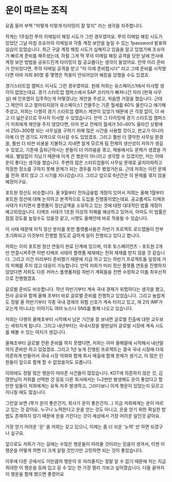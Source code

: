 # 운이 따르는 조직

요즘 들어 부쩍 "어떻게 이렇게 타이밍이 잘 맞지" 라는 생각을 자주합니다.

작게는 1주일전 쭈의 이메일이 해킹 시도가 그런 경우였어요.
쭈의 이메일 해킹 시도가 있었던 그날 마침 조슈아의 이메일과 각종 계정 보안을 높일 수 있는 1password 발표와 실습이 있었습니다.
최근 구글 계정 해킹 시도가 심해지고 있음을 알고 있었기에 조슈아가 빠르게 준비를 해주셨는데, 하필 그게 딱 쭈의 이메일 해킹 공격을 당한 날에 전사에 계정 보안 방법을 공유드린게 타이밍이 참 공교롭다는 생각이 들었어요.
만약 미리 준비가 안되었다면, 쭈의 이메일 공격을 받고 "아 이제 준비합시다" 라고 그때 준비를 시작했다면 아마 저희 80명 중 몇명은 적용이 안되어있어 해킹을 당했을 수도 있겠죠.

경기스타트업 캠퍼스 이사도 그런 경우였어요.
원래 저희는 유스페이스1에서 이사할 생각이 없었는데요.
경기 스타트업 캠퍼스에서 SAP 코리아가 빠져나간 자리 (현재 사무실) 에 인프랩이 입주하는게 어떻겠냐는 제안을 주셨고, 처음엔 거절을 했습니다.
근데 그 제안이 오고 얼마되지않아 유스페이스1 건물주는 기존 월세를 60% 올린다고 얘기해주셨고, 
저희는 다행히 경기 스타트업 캠퍼스 제안이 있었기 때문에 큰 걱정 없이, 더 싸고 더 넓은곳으로 무사히 이사할 수 있었습니다.
만약 그 타이밍에 경기 스타트업 캠퍼스가 저희에게 제안을 주지 않았다면, 이미 판교 전체의 월세가 50~60% 올라간 상황에서 250~300평 되는 사무실을 구하기 위해 많은 시간을 사용할 것이고, 판교가 아니라 아예 더 먼 경기도 지역으로 이사갈 수도 있었겠죠.
그리고 훨씬 더 열악한 사무실 환경을, 훨씬 더 비싼 비용을 지불하고 지내면 알게 모르게 팀 전체의 생산성이 저하가 생길 수 있었고, 기존에 출퇴근하시는 분들이 더 어려움을 겪고, 채용에서도 문제가 생겼을 거에요.
별일없이 지났기 때문에 이게 큰 행운이 아니라고 생각할 수 있겠지만, 저는 이때 운이 좋다는 생각을 했습니다.
주변의 많은 스타트업들이 사무실 문제로 골치아파하고 적정한 장소를 구하지 못해 문제가 되는 경우를 자주 봤었거든요.
근데 저희는 이런 문제를 전혀 겪지 않고 그 시기를 지나갔습니다.
그리고 앞으로 6년간은 이 문제를 겪지 않을 예정이구요.

포트원 정산도 비슷합니다.
올 9월부터 전자금융법 개정이 있어서 저희는 올해 1월부터 포트원 정산에 대해 논의하고 본격적으로 도입을 진행중이였는데요.
공교롭게도 티메프 사태가 터지면서 플랫폼이 정산금액을 소유하고 있는 것에 대한 대대적인 법률 개정이 예고되었습니다.
티메프 사태가 1조원 이상의 피해를 예상하고 있어서, 아마도 이 법률은 점점 강도를 높일수도 있을것 같고, 시행도 올해안에 바로 적용될 수 있습니다.  

이 사태 때문에 아직 정산 분리를 못한 플랫폼사들은 하반기 프로젝트 로드맵들이 전부 초기화되고 이것부터 진행할 정도로 급하게 일이 진행되고 있다고 합니다.  

저희는 이미 포트원 정산 연동이 완료 단계에 있으며, 이후 토스페이먼츠 - 포트원 2개만 연결시켜주면 이번 티메프 사태의 플랫폼 제재에는 전혀 제재를 받지 않을 것 같습니다.
그리고 이건 미리부터 준비했기 때문에 지금 하고 있는 하반기 프로젝트들 일정에 거의 피해를 주지 않고 대응이 가능합니다.
만약 저희가 미리 정산 플랫폼 연동을 진행하지 않았다면 저희도 다른 커머스 플랫폼처럼 하반기 계획들을 전면 수정하고 이를 최우선적으로 진행했겠죠.

글로벌 준비도 비슷합니다.
작년 하반기부터 계속 국내 경제가 위험하다는 생각을 했고, 전사 공유와 함께 올해 초부터 바로 글로벌 준비를 진행하고 있었습니다.
그리고 놀랍게도 정말 올 하반기부터 각종 국내 경제의 위험 신호가 계속 터지고 있고, 제 2의 IMF가 오는게 아니냐는 이야기도 여러 뉴스나 SNS를 통해 나오고 있습니다.

저희는 다행히 올해초부터 시작해서 남은 기간을 잘 보내면 글로벌 진출에 대한 교두보는 세워지게 됩니다.
그리고 내년부터는 국내시장을 발판삼아 글로벌 시장에 계속 시도를 해볼 수 있는 여지가 생깁니다.

올해초부터 글로벌 전환 준비를 하지 못했다면, 저희는 아마 올해말에 시작해서 내년말까지 준비만 하고 있었겠죠.
그리고 1년 늦게 진행된 프로젝트는 결국 국내 시장에 더욱 의존하게 만들어서 국내 시장 악화와 함께 회사 매출에 함께 문제가 생기고, 이 많은 인원들이 앞으로 함께 할 수 없었을지도 모릅니다.

이외에도 정말 많은 행운이 따라준 사건들이 많았습니다.
KDT에 의존하지 않은 것, 김영한님이 저희를 선택한 것 등등
다른 회사에서는 1~2번만 발생해도 운이 좋았다고 할만한 일들이 저희에게는 유독 자주 발생하고, 그러다보니 이게 행운이 있었는지 모르고 지나칠 때도 많습니다.

그런걸 보면 (쭈가 운이 좋은건지, 회사가 운이 좋은건지...) 지금 저희에게는 운이 따르고 있는 것 같아요.
누구나 노력한다고 운을 얻는 것도 아니고, 운을 얻기 위한 확실한 방법도 존재하지 않기 때문에 운을 가진다는 것이 세상에서 가장 어려운 일인것 같아요.

가장 얻기 어려운 '운' 을 저희는 갖고 있으니,
이제는 좀 더 쉬운 '노력' 만 하면 되겠구나 싶구요.

앞으로도 저희가 가는 길에는 수많은 행운들이 따라줄 것이라는 믿음이 생겨서,
이젠 이 행운을 어떻게 하면 더 크게 살릴 것인가만 고민하면 되는 것이 좋았습니다.

이후에 다른 곳에서도 이만큼의 행운이 또 따라줄지는 정말 알 수 없기 때문에 
저는 지금 최대한 이 행운을 등에 입고 갈 수 있는 한 가장 멀리 가보고 싶어졌습니다.
다들 끝까지 이 행운을 함께 했으면 좋겠어요  
